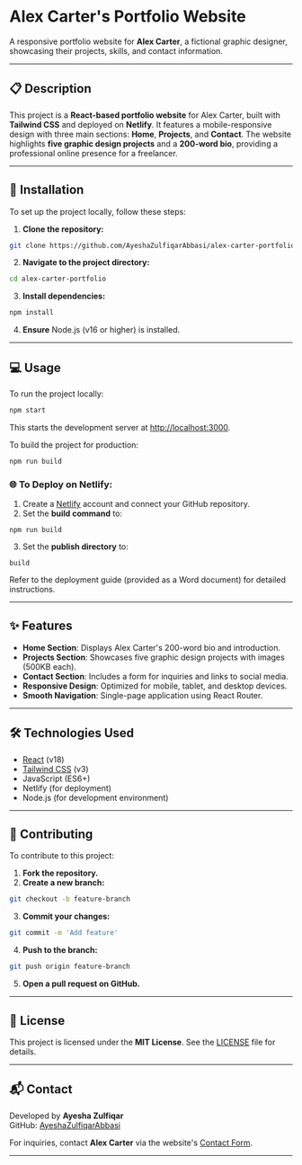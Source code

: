 # Alex Carter's Portfolio Website

A responsive portfolio website for **Alex Carter**, a fictional graphic designer, showcasing their projects, skills, and contact information.

---

## 📋 Description

This project is a **React-based portfolio website** for Alex Carter, built with **Tailwind CSS** and deployed on **Netlify**. It features a mobile-responsive design with three main sections: **Home**, **Projects**, and **Contact**. The website highlights **five graphic design projects** and a **200-word bio**, providing a professional online presence for a freelancer.

---

## 🚀 Installation

To set up the project locally, follow these steps:

1. **Clone the repository:**

```bash
git clone https://github.com/AyeshaZulfiqarAbbasi/alex-carter-portfolio.git
```

2. **Navigate to the project directory:**

```bash
cd alex-carter-portfolio
```

3. **Install dependencies:**

```bash
npm install
```

4. **Ensure** Node.js (v16 or higher) is installed.

---

## 💻 Usage

To run the project locally:

```bash
npm start
```

This starts the development server at [http://localhost:3000](http://localhost:3000).

To build the project for production:

```bash
npm run build
```

### 🌐 To Deploy on Netlify:

1. Create a [Netlify](https://www.netlify.com/) account and connect your GitHub repository.
2. Set the **build command** to:

```
npm run build
```

3. Set the **publish directory** to:

```
build
```

Refer to the deployment guide (provided as a Word document) for detailed instructions.

---

## ✨ Features

- **Home Section**: Displays Alex Carter's 200-word bio and introduction.
- **Projects Section**: Showcases five graphic design projects with images (500KB each).
- **Contact Section**: Includes a form for inquiries and links to social media.
- **Responsive Design**: Optimized for mobile, tablet, and desktop devices.
- **Smooth Navigation**: Single-page application using React Router.

---

## 🛠️ Technologies Used

- [React](https://reactjs.org/) (v18)
- [Tailwind CSS](https://tailwindcss.com/) (v3)
- JavaScript (ES6+)
- Netlify (for deployment)
- Node.js (for development environment)

---

## 🤝 Contributing

To contribute to this project:

1. **Fork the repository.**
2. **Create a new branch:**

```bash
git checkout -b feature-branch
```

3. **Commit your changes:**

```bash
git commit -m 'Add feature'
```

4. **Push to the branch:**

```bash
git push origin feature-branch
```

5. **Open a pull request on GitHub.**

---

## 📄 License

This project is licensed under the **MIT License**. See the [LICENSE](./LICENSE) file for details.

---

## 📬 Contact

Developed by **Ayesha Zulfiqar**  
GitHub: [AyeshaZulfiqarAbbasi](https://github.com/AyeshaZulfiqarAbbasi)

For inquiries, contact **Alex Carter** via the website's [Contact Form](http://localhost:3000/contact).

---
